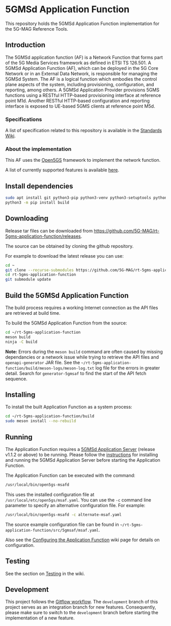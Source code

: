 # 5GMSd Application Function

This repository holds the 5GMSd Application Function implementation for the 5G-MAG Reference Tools.

## Introduction

The 5GMSd application function (AF) is a Network Function that forms part of the 5G Media Services framework as defined in
ETSI TS 126.501. A 5GMSd Application Function (AF), which can be deployed in the 5G Core Network or in an External Data Network, is responsible for managing the 5GMSd System. The AF is a logical function which embodies the control plane aspects of the system, including provisioning, configuration, and reporting, among others. A 5GMSd Application Provider provisions 5GMS functions using a RESTful HTTP-based provisioning interface at reference point M1d. Another RESTful HTTP-based configuration and reporting interface is exposed to UE-based 5GMS clients at reference point M5d.

### Specifications

A list of specification related to this repository is available in the [Standards Wiki](https://github.com/5G-MAG/Standards/wiki/5G-Downlink-Media-Streaming-Architecture-(5GMSd):-Relevant-Specifications).

### About the implementation

This AF uses the [Open5GS](https://open5gs.org/) framework to implement the network function.

A list of currently supported features is available [here](https://github.com/5G-MAG/rt-5gms-application-function/wiki/Feature-Matrix).

## Install dependencies

```bash
sudo apt install git python3-pip python3-venv python3-setuptools python3-wheel ninja-build build-essential flex bison git libsctp-dev libgnutls28-dev libgcrypt-dev libssl-dev libidn11-dev libmongoc-dev libbson-dev libyaml-dev libnghttp2-dev libmicrohttpd-dev libcurl4-gnutls-dev libnghttp2-dev libtins-dev libtalloc-dev meson curl wget default-jdk
python3 -m pip install build
```

## Downloading

Release tar files can be downloaded from <https://github.com/5G-MAG/rt-5gms-application-function/releases>.

The source can be obtained by cloning the github repository.

For example to download the latest release you can use:

```bash
cd ~
git clone --recurse-submodules https://github.com/5G-MAG/rt-5gms-application-function.git
cd rt-5gms-application-function
git submodule update
```

## Build the 5GMSd Application Function

The build process requires a working Internet connection as the API files are retrieved at build time.

To build the 5GMSd Application Function from the source:

```bash
cd ~/rt-5gms-application-function
meson build
ninja -C build
```

**Note:** Errors during the `meson build` command are often caused by missing dependancies or a network issue while trying to retrieve the API files and `openapi-generator` JAR file. See the `~/rt-5gms-application-function/build/meson-logs/meson-log.txt` log file for the errors in greater detail. Search for `generator-5gmsaf` to find the start of the API fetch sequence.

## Installing

To install the built Application Function as a system process:

```bash
cd ~/rt-5gms-application-function/build
sudo meson install --no-rebuild
```

## Running

The Application Function requires a [5GMSd Application Server](https://github.com/5G-MAG/rt-5gms-application-server) (release v1.1.2 or above) to be running. Please follow the [instructions](https://github.com/5G-MAG/rt-5gms-application-server/#readme) for installing and running the 5GMSd Application Server before starting the Application Function.

The Application Function can be executed with the command:

```bash
/usr/local/bin/open5gs-msafd
```

This uses the installed configuration file at `/usr/local/etc/open5gs/msaf.yaml`. You can use the `-c` command line parameter to
specify an alternative configuration file. For example:

```bash
/usr/local/bin/open5gs-msafd -c alternate-msaf.yaml
```

The source example configuration file can be found in `~/rt-5gms-application-function/src/5gmsaf/msaf.yaml`.

Also see the [Configuring the Application Function](https://github.com/5G-MAG/rt-5gms-application-function/wiki/Configuring-the-Application-Function) wiki page for details on configuration.

## Testing

See the section on [Testing](https://github.com/5G-MAG/rt-5gms-application-function/wiki/Developing-and-Contributing#testing) in the wiki.

## Development

This project follows
the [Gitflow workflow](https://www.atlassian.com/git/tutorials/comparing-workflows/gitflow-workflow). The
`development` branch of this project serves as an integration branch for new features. Consequently, please make sure to
switch to the `development` branch before starting the implementation of a new feature.
